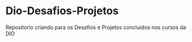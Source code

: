 # Dio-Desafios-Projetos
Repositorio criando para os Desafios e Projetos concluidos nos cursos da DIO
